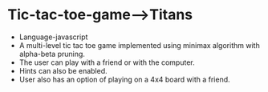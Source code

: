 # Tic-tac-toe-game-->Titans

* Language-javascript
* A multi-level tic tac toe game implemented using minimax algorithm with alpha-beta pruning.
* The user can play with a friend or with the computer.
* Hints can also be enabled.
* User also has an option of playing on a 4x4 board with a friend.
